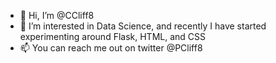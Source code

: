 - 👋 Hi, I’m @CCliff8
- 👀 I’m interested in Data Science, and recently I have started experimenting around Flask, HTML, and CSS
- 📫 You can reach me out on twitter @PCliff8


